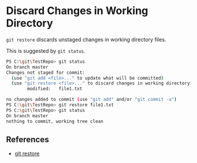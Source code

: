 # Discard Changes in Working Directory

`git restore` discards unstaged changes in working directory files.

This is suggested by `git status`.

```bash
PS C:\git\TestRepo> git status
On branch master
Changes not staged for commit:
  (use "git add <file>..." to update what will be committed)
  (use "git restore <file>..." to discard changes in working directory)
        modified:   file1.txt

no changes added to commit (use "git add" and/or "git commit -a")
PS C:\git\TestRepo> git restore file1.txt
PS C:\git\TestRepo> git status
On branch master
nothing to commit, working tree clean
```

## References

- [git restore](https://git-scm.com/docs/git-restore)
